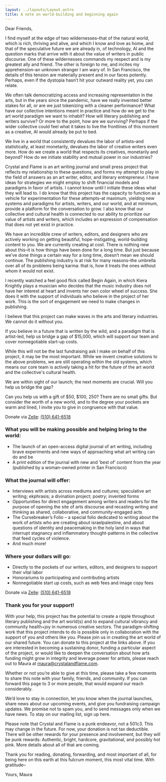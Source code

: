 ```yaml
---
layout: ../layouts/Layout.astro
title: A note on world-building and beginning again
---
```


Dear Friends,

I find myself at the edge of two wildernesses–that of the natural world, which is rich, thriving and alive, and which I know and love as home, and that of the speculative future we are already in, of technology, AI and the question marks that arrive with it about the value of writers in public discourse. One of these wildernesses commands my respect and is my greatest ally and friend. The other is foreign to me, and incites my apprehension–an unknown stranger I am wary of. In San Francisco, the details of this tension are materially present and in our faces potently. Perhaps, even if the dystopia hasn’t hit your outward reality yet, you can relate.

We often talk democratizing access and increasing representation in the arts, but in the years since the pandemic, have we really invented better stakes for all, or are we just tokenizing with a cleaner performance? What have our collective intentions meant in practice and how do we get to the art world paradigm we want to inhabit? How will literary publishing and writers survive? Or more to the point, how are we surviving? Perhaps if the wider collective could feel what it takes to live the frontlines of this moment as a creative, AI would already be put to bed.

We live in a world that consistently devalues the labor of artists–and statistically, at least monetarily, devalues the labor of creative writers even more. How do we create a world that respects its creatives, monetarily and beyond? How do we initiate stability and mutual power in our industries?

Crystal and Flame is an art writing journal and small press project that reflects my relationship to these questions, and forms my attempt to play in the field of answers as an art writer, editor, and literary entrepreneur. I have ideas for strategies we might employ to shift financial models and paradigms in favor of artists. I cannot know until I initiate these ideas what they will lead to. I do know that this project has the capacity to function as a vehicle for experimentation for these attempts–at maximum, yielding new systems and paradigms for artists, writers, and our world, and at minimum, provide a platform for the conversation to grow. I also know that our collective and cultural health is connected to our ability to prioritize our value of artists and writers, which includes an expression of compensation that does not yet exist in practice.

We have an incredible crew of writers, editors, and designers who are actively working on getting beautiful, hope-instigating, world-building content to you. We are currently creating at cost. There is nothing new about this–it is how things have been done for a long time. But just because we’ve done things a certain way for a long time, doesn’t mean we should continue. The publishing industry is at risk for many reasons–the umbrella over all of its problems being karma: that is, how it treats the ones without whom it would not exist.

I recently watched a feel good flick called Begin Again, in which Kiera Knightly plays a musician who decides that the music industry does not have her interest at heart and invents her own color wheel of success. She does it with the support of individuals who believe in the project of her work. This is the sort of engagement we need to make changes in publishing.

I believe that this project can make waves in the arts and literary industries. We cannot do it without you.

If you believe in a future that is written by the wild, and a paradigm that is artist-led, help us bridge a gap of $15,000, which will support our team and cover nonnegotiable start-up costs.

While this will not be the last fundraising ask I make on behalf of this project, it may be the most important. While we invent creative solutions to the above problems, we are still operating within the old systems, which means our core team is actively taking a hit for the future of the art world and the collective's cultural health.

We are within sight of our launch; the next moments are crucial. Will you help us bridge the gap?

Can you help us with a gift of $50, $100, 250? There are no small gifts. But consider the worth of a new world, and to the degree your pockets are warm and lined, I invite you to give in congruence with that value.

Donate via [Zelle](https://www.zellepay.com/go/zelle): [(510) 641-6518](https://www.zellepay.com/go/zelle)

### What you will be making possible and helping bring to the world:

* The launch of an open-access digital journal of art writing, including brave experiments and new ways of approaching what art writing can do and be
* A print edition of the journal with new and ‘best of’ content from the year (published by a woman-owned printer in San Francisco)

### What the journal will offer:

* Interviews with artists across mediums and cultures; speculative art writing; ekphrasis; a divination project; poetry; invented forms
* Opportunities for direct engagement among writers and readers for the purpose of opening the site of arts discourse and recasting writing and thinking as shared, collaborative, and community-engaged acts
* The Cursebreaker’s Folio – a special folio dedicated to writing about the work of artists who are creating about israelpalestine, and about questions of identity and peacemaking in the holy land in ways that interrupt stagnancy and inflammatory thought-patterns in the collective that feed cycles of violence.
* And much more!

### Where your dollars will go:

* Directly to the pockets of our writers, editors, and designers to support their vital labor
* Honorariums to participating and contributing artists
* Nonnegotiable start up costs, such as web fees and image copy fees

Donate via [Zelle](https://www.zellepay.com/go/zelle): [(510) 641-6518](https://www.zellepay.com/go/zelle)

### Thank you for your support!

With your help, this project has the potential to create a ripple throughout literary publishing and the art world(s) and to expand cultural vibrancy and community health+joy in numerous creative sectors. The paradigm-shifting work that this project intends to do is possible only in collaboration with the support of you and others like you. Please join us in creating the art world of our shared future. You can donate to this project at the links above. If you are interested in becoming a sustaining donor, funding a particular aspect of the project, or would like to deepen the conversation about how arts funding might grow in integrity and leverage power for artists, please reach out to Maura at [maura@crystalandflame.com](mailto:maura@crystalandflame.com).

Whether or not you’re able to give at this time, please take a few moments to share this note with your family, friends, and community. If you can forward this page to 3 or more people, that would expand our reach considerably.

We’d love to stay in connection, let you know when the journal launches, share news about our upcoming events, and give you fundraising campaign updates. We promise not to spam you, and to send messages only when we have news. To stay on our mailing list, sign up here.

Please note that Crystal and Flame is a punk endeavor, not a 501c3. This may change in the future. For now, your donation is not tax deductible. There will be other rewards for your presence and involvement, but they will be punk rewards: Authentic, bright, hardcore, gravitational, and possibly hot pink. More details about all of that are coming.

Thank you for reading, donating, forwarding, and most important of all, for being here on this earth at this fulcrum moment, this most vital time. With gratitude–

Yours,
Maura
